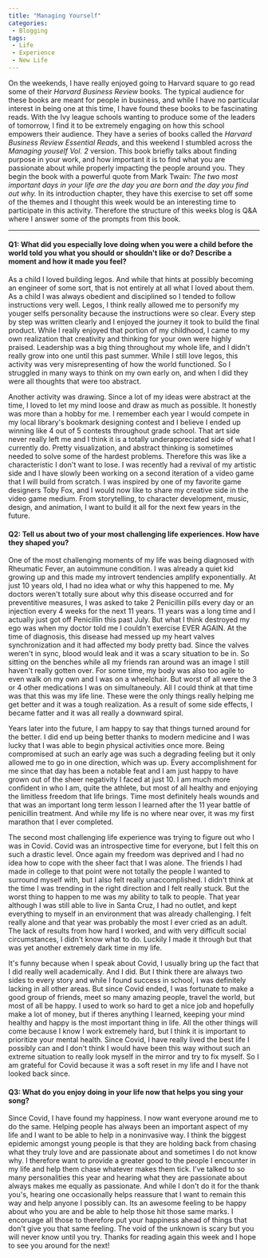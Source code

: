 ```yaml
---
title: "Managing Yourself"
categories:
 - Blogging
tags:
 - Life
 - Experience
 - New Life
---
```


On the weekends, I have really enjoyed going to Harvard square to go read some of their *Harvard Business Review* books. The typical audience for these books are meant for people in business, and while I have no particular interest in being one at this time, I have found these books to be fascinating reads. With the Ivy league schools wanting to produce some of the leaders of tomorrow, I find it to be extremely engaging on how this school empowers their audience. They have a series of books called the *Harvard Business Review Essential Reads*, and this weekend I stumbled across the *Managing youself Vol. 2* version. This book briefly talks about finding purpose in your work, and how important it is to find what you are passionate about while properly impacting the people around you. They begin the book with a powerful quote from Mark Twain: *The two most important days in your life are the day you are born and the day you find out why.* In its introduction chapter, they have this exercise to set off some of the themes and I thought this week would be an interesting time to participate in this activity. Therefore the structure of this weeks blog is Q&A where I answer some of the prompts from this book.

---

#### Q1: What did you especially love doing when you were a child before the world told you what you should or shouldn't like or do? Describe a moment and how it made you feel?

As a child I loved building legos. And while that hints at possibly becoming an engineer of some sort, that is not entirely at all what I loved about them. As a child I was always obedient and disciplined so I tended to follow instructions very well. Legos, I think really allowed me to personify my youger selfs personality because the instructions were so clear. Every step by step was written clearly and I enjoyed the journey it took to build the final product. While I really enjoyed that portion of my childhood, I came to my own realization that creativity and thinking for your own were highly praised. Leadership was a big thing throughout my whole life, and I didn't really grow into one until this past summer. While I still love legos, this activity was very misrepresenting of how the world functioned. So I struggled in many ways to think on my own early on, and when I did they were all thoughts that were too abstract. 

Another activity was drawing. Since a lot of my ideas were abstract at the time, I loved to let my mind loose and draw as much as possible. It honestly was more than a hobby for me. I remember each year I would compete in my local library's bookmark designing contest and I believe I ended up winning like 4 out of 5 contests throughout grade school. That art side never really left me and I think it is a totally underappreciated side of what I currently do. Pretty visualization, and abstract thinking is sometimes needed to solve some of the hardest problems. Therefore this was like a characteristic I don't want to lose. I was recently had a revival of my artistic side and I have slowly been working on a second iteration of a video game that I will build from scratch. I was inspired by one of my favorite game designers Toby Fox, and I would now like to share my creative side in the video game medium. From storytelling, to character development, music, design, and animation, I want to build it all for the next few years in the future.  

#### Q2: Tell us about two of your most challenging life experiences. How have they shaped you?

One of the most challenging moments of my life was being diagnosed with Rheumatic Fever, an autoimmune condition. I was already a quiet kid growing up and this made my introvert tendencies amplify exponentially. At just 10 years old, I had no idea what or why this happened to me. My doctors weren't totally sure about why this disease occurred and for preventitive measures, I was asked to take 2 Penicillin pills every day or an injection every 4 weeks for the next 11 years. 11 years was a long time and I actually just got off Penicillin this past July. But what I think destroyed my ego was when my doctor told me I couldn't exercise EVER AGAIN. At the time of diagnosis, this disease had messed up my heart valves synchronization and it had affected my body pretty bad. Since the valves weren't in sync, blood would leak and it was a scary situation to be in. So sitting on the benches while all my friends ran around was an image I still haven't really gotten over. For some time, my body was also too agile to even walk on my own and I was on a wheelchair. But worst of all were the 3 or 4 other medications I was on simultaneouly. All I could think at that time was that this was my life line. These were the only things really helping me get better and it was a tough realization. As a result of some side effects, I became fatter and it was all really a downward spiral. 

Years later into the future, I am happy to say that things turned around for the better. I did end up being better thanks to modern medicine and I was lucky that I was able to begin physical activities once more. Being compromised at such an early age was such a degrading feeling but it only allowed me to go in one direction, which was up. Every accomplishment for me since that day has been a notable feat and I am just happy to have grown out of the sheer negativity I faced at just 10. I am much more confident in who I am, quite the athlete, but most of all healthy and enjoying the limitless freedom that life brings. Time most definitely heals wounds and that was an important long term lesson I learned after the 11 year battle of penicillin treatment. And while my life is no where near over, it was my first marathon that I ever completed.

The second most challenging life experience was trying to figure out who I was in Covid. Covid was an introspective time for everyone, but I felt this on such a drastic level. Once again my freedom was deprived and I had no idea how to cope with the sheer fact that I was alone. The friends I had made in college to that point were not totally the people I wanted to surround myself with, but I also felt really unaccomplished. I didn't think at the time I was trending in the right direction and I felt really stuck. But the worst thing to happen to me was my ability to talk to people. That year although I was still able to live in Santa Cruz, I had no outlet, and kept everything to myself in an environment that was already challenging. I felt really alone and that year was probably the most I ever cried as an adult. The lack of results from how hard I worked, and with very difficult social circumstances, I didn't know what to do. Luckily I made it through but that was yet another extremely dark time in my life.

It's funny because when I speak about Covid, I usually bring up the fact that I did really well academically. And I did. But I think there are always two sides to every story and while I found success in school, I was definitely lacking in all other areas. But since Covid ended, I was fortunate to make a good group of friends, meet so many amazing people, travel the world, but most of all be happy. I used to work so hard to get a nice job and hopefully make a lot of money, but if theres anything I learned, keeping your mind healthy and happy is the most important thing in life. All the other things will come because I know I work extremely hard, but I think it is important to prioritize your mental health. Since Covid, I have really lived the best life I possibly can and I don't think I would have been this way without such an extreme situation to really look myself in the mirror and try to fix myself. So I am grateful for Covid because it was a soft reset in my life and I have not looked back since. 

#### Q3: What do you enjoy doing in your life now that helps you sing your song?

Since Covid, I have found my happiness. I now want everyone around me to do the same. Helping people has always been an important aspect of my life and I want to be able to help in a noninvasive way. I think the biggest epidemic amongst young people is that they are holding back from chasing what they truly love and are passionate about and sometimes I do not know why. I therefore want to provide a greater good to the people I encounter in my life and help them chase whatever makes them tick. I've talked to so many personalities this year and hearing what they are passionate about always makes me equally as passionate. And while I don't do it for the thank you's, hearing one occasionally helps reassure that I want to remain this way and help anyone I possibly can. Its an awesome feeling to be happy about who you are and be able to help those hit those same marks. I encoruage all those to therefore put your happiness ahead of things that don't give you that same feeling. The void of the unknown is scary but you will never know until you try. Thanks for reading again this week and I hope to see you around for the next!


